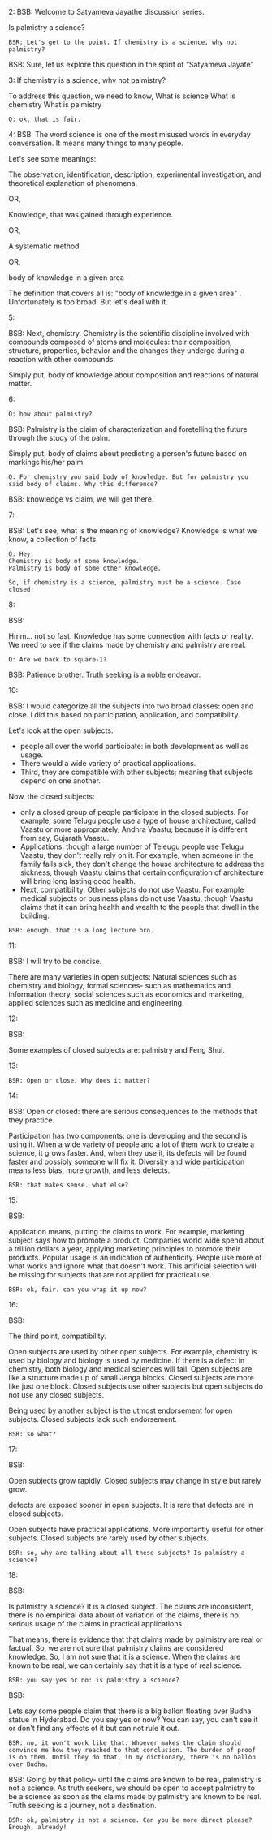 2:
BSB: Welcome to Satyameva Jayathe discussion series.

Is palmistry a science?

```
BSR: Let's get to the point. If chemistry is a science, why not palmistry?
```

BSB: Sure, let us explore this question in the spirit of “Satyameva Jayate”

3:
If chemistry is a science, why not palmistry?

To address this question, we need to know,
What is science
What is chemistry
What is palmistry

```
Q: ok, that is fair.
```

4:
BSB: The word science is one of the most misused words in everyday conversation. It means many things to many people.

Let's see some meanings:

The observation, identification, description, experimental investigation, and theoretical explanation of phenomena.

OR,

Knowledge, that was gained through experience.

OR,

A systematic method

OR,

body of knowledge in a given area

The definition that covers all is: "body of knowledge in a given area" . Unfortunately is too broad. But let's deal with it.

5:

BSB:
Next, chemistry. Chemistry is the scientific discipline involved with compounds composed of atoms and molecules: their composition, structure, properties, behavior and the changes they undergo during a reaction with other compounds.

Simply put, body of knowledge about composition and reactions of natural matter.

6:

```
Q: how about palmistry?
```

BSB:
Palmistry is the claim of characterization and foretelling the future through the study of the palm.

Simply put, body of claims about predicting a person's future based on markings his/her palm.

```
Q: For chemistry you said body of knowledge. But for palmistry you said body of claims. Why this difference?
```
BSB: knowledge vs claim, we will get there.

7:

BSB:
Let's see, what is the meaning of knowledge? Knowledge is what we know, a collection of facts.

```
Q: Hey,
Chemistry is body of some knowledge.
Palmistry is body of some other knowledge.

So, if chemistry is a science, palmistry must be a science. Case closed!
```
8:

BSB:

Hmm... not so fast. Knowledge has some connection with facts or reality. We need to see if the claims made by chemistry and palmistry are real.

```
Q: Are we back to square-1?
```

BSB: Patience brother. Truth seeking is a noble endeavor.


10:

BSB:
I would categorize all the subjects into two broad classes: open and close. I did this based on participation, application, and compatibility.

Let's look at the open subjects:
* people all over the world participate: in both development as well as usage.
* There would a wide variety of practical applications.
* Third, they are compatible with other subjects; meaning that subjects depend on one another.

Now, the closed subjects:
* only a closed group of people participate in the closed subjects. For example, some Telugu people use a type of house architecture, called Vaastu or more appropriately, Andhra Vaastu; because it is different from say, Gujarath Vaastu.
* Applications: though a large number of Teleugu people use Telugu Vaastu, they don't really rely on it. For example, when someone in the family falls sick, they don't change the house architecture to address the sickness, though Vaastu claims that certain configuration of architecture will bring long lasting good health.
* Next, compatibility: Other subjects do not use Vaastu. For example medical subjects or business plans do not use Vaastu, though Vaastu claims that it can bring health and wealth to the people that dwell in the building.

```
BSR: enough, that is a long lecture bro.

```

11:

BSB: I will try to be concise.

There are many varieties in open subjects: Natural sciences such as chemistry and biology, formal sciences- such as mathematics and information theory, social sciences such as economics and marketing, applied sciences such as medicine and engineering.

12:

BSB:

Some examples of closed subjects are: palmistry and Feng Shui.

13:

```
BSR: Open or close. Why does it matter?
```

14:

BSB: Open or closed: there are serious consequences to the methods that they practice.

Participation has two components: one is developing and the second is using it. When a wide variety of people and a lot of them work to create a science, it grows faster. And, when they use it, its defects will be found faster and possibly someone  will fix it. Diversity and wide participation means less bias, more growth, and less defects.

```
BSR: that makes sense. what else?
```

15:

BSB:

Application means, putting the claims to work. For example, marketing subject says how to promote a product. Companies world wide spend about a trillion dollars a year, applying marketing principles to promote their products. Popular usage is an indication of authenticity. People use more of what works and ignore what that doesn't work. This artificial selection will be missing for subjects that are not applied for practical use.

```
BSR: ok, fair. can you wrap it up now?
```

16:

BSB:

The third point, compatibility.

Open subjects are used by other open subjects. For example, chemistry is used by biology and biology is used by medicine. If there is a defect in chemistry, both biology and medical sciences will fail. Open subjects are like a structure made up of small Jenga blocks. Closed subjects are more like just one block. Closed subjects use other subjects but open subjects do not use any closed subjects.

Being used by another subject is the utmost endorsement for open subjects. Closed subjects lack such endorsement.

```
BSR: so what?
```

17:

BSB:

Open subjects grow rapidly. Closed subjects may change in style but rarely grow.

defects are exposed sooner in open subjects. It is rare that defects are in closed subjects.

Open subjects have practical applications. More importantly useful for other subjects. Closed subjects are rarely used by other subjects.

```
BSR: so, why are talking about all these subjects? Is palmistry a science?
```

18:

BSB:

Is palmistry a science? It is a closed subject. The claims are inconsistent, there is no empirical data about of variation of the claims, there is no serious usage of the claims in practical applications.

That means, there is evidence that that claims made by palmistry are real or factual. So, we are not sure that palmistry claims are considered knowledge. So, I am not sure that it is a science. When the claims are known to be real, we can certainly say that it is a type of real science.

```
BSR: you say yes or no: is palmistry a science?
```

BSB:

Lets say some people claim that there is a big ballon floating over Budha statue in Hyderabad. Do you say yes or now? You can say, you can't see it or don't find any effects of it but can not rule it out.

```
BSR: no, it won't work like that. Whoever makes the claim should convince me how they reached to that conclusion. The burden of proof is on them. Until they do that, in my dictionary, there is no ballon over Budha.
```

BSB:
Going by that policy- until the claims are known to be real, palmistry is not a science. As truth seekers, we should be open to accept palmistry to be a science as soon as the claims made by palmistry are known to be real. Truth seeking is a journey, not a destination.

```
BSR: ok, palmistry is not a science. Can you be more direct please? Enough, already!
```
